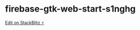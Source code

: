 # firebase-gtk-web-start-s1nghg

[Edit on StackBlitz ⚡️](https://stackblitz.com/edit/firebase-gtk-web-start-s1nghg)